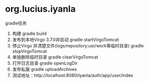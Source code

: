# org.lucius.iyanla
gradle任务
1. 构建
  gradle build
2. 发布到本地Virgo 3.7.0并启动
  gradle startVirgoTomcat
3. 停止Virgo 并清楚文件(logs/repository:usr/work等临时目录)
  gradle stopVirgoTomcat
4. 单独删除临时目录
  gradle clearVirgoTomcat
5. 打开日志目录
  gradle openLogDir
6. 发布私服
  gradle uploadArchives
7. 测试地址：http://localhost:8080/iyanla/auth/app/user/index
